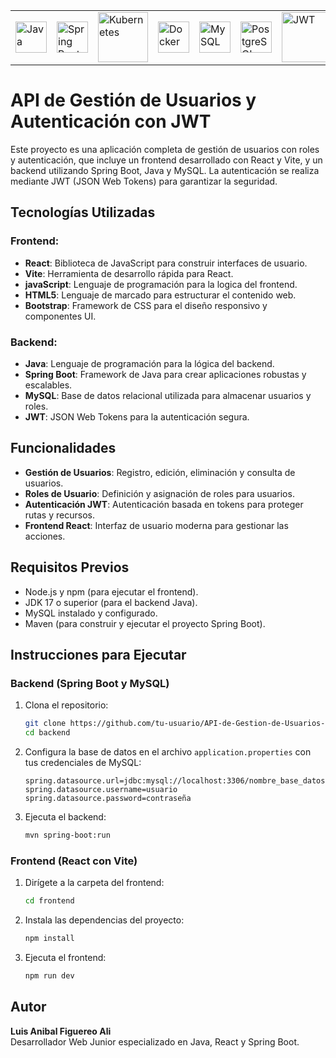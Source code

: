 <table align= "center">
  <tr>
    <td><img src="https://github.com/user-attachments/assets/23888328-f831-4250-ac0b-b3e0db55a89c" alt="Java" width="50" /></td>
    <td><img src="https://github.com/user-attachments/assets/c6b75730-c3cf-41a1-82fb-d40e17bfd097" alt="Spring Boot" width="50" /></td>
    <td><img src="https://github.com/user-attachments/assets/d8081359-309e-4e88-bba4-b5238536c88e" alt="Kubernetes" width="80" /></td>
    <td><img src="https://github.com/user-attachments/assets/aa5fb147-5b81-416e-b656-15e28ad566b9" alt="Docker" width="50" /></td>
    <td><img src="https://github.com/user-attachments/assets/f3c6c52e-9c3d-419f-b0a0-9c34d01c3728" alt="MySQL" width="50" /></td>
    <td><img src="https://github.com/user-attachments/assets/bdca9eef-307e-4309-822c-95edebe52906" alt="PostgreSQL" width="50" /></td>
    <td><img src="https://github.com/user-attachments/assets/114f2c7f-7cda-4494-ad3e-2a03fbdadab4" alt="JWT" width="80" /></td>
  </tr>
</table>

# API de Gestión de Usuarios y Autenticación con JWT

Este proyecto es una aplicación completa de gestión de usuarios con roles y autenticación, que incluye un frontend desarrollado con React y Vite, y un backend utilizando Spring Boot, Java y MySQL. La autenticación se realiza mediante JWT (JSON Web Tokens) para garantizar la seguridad.

## Tecnologías Utilizadas

### Frontend:
- **React**: Biblioteca de JavaScript para construir interfaces de usuario.
- **Vite**: Herramienta de desarrollo rápida para React.
- **javaScript**: Lenguaje de programación para la logica del frontend.
- **HTML5**: Lenguaje de marcado para estructurar el contenido web.
- **Bootstrap**: Framework de CSS para el diseño responsivo y componentes UI.

### Backend:
- **Java**: Lenguaje de programación para la lógica del backend.
- **Spring Boot**: Framework de Java para crear aplicaciones robustas y escalables.
- **MySQL**: Base de datos relacional utilizada para almacenar usuarios y roles.
- **JWT**: JSON Web Tokens para la autenticación segura.

## Funcionalidades

- **Gestión de Usuarios**: Registro, edición, eliminación y consulta de usuarios.
- **Roles de Usuario**: Definición y asignación de roles para usuarios.
- **Autenticación JWT**: Autenticación basada en tokens para proteger rutas y recursos.
- **Frontend React**: Interfaz de usuario moderna para gestionar las acciones.

## Requisitos Previos

- Node.js y npm (para ejecutar el frontend).
- JDK 17 o superior (para el backend Java).
- MySQL instalado y configurado.
- Maven (para construir y ejecutar el proyecto Spring Boot).

## Instrucciones para Ejecutar

### Backend (Spring Boot y MySQL)

1. Clona el repositorio:
   ```bash
   git clone https://github.com/tu-usuario/API-de-Gestion-de-Usuarios-JWT.git
   cd backend
   ```

2. Configura la base de datos en el archivo `application.properties` con tus credenciales de MySQL:
   ```properties
   spring.datasource.url=jdbc:mysql://localhost:3306/nombre_base_datos
   spring.datasource.username=usuario
   spring.datasource.password=contraseña
   ```

3. Ejecuta el backend:
   ```bash
   mvn spring-boot:run
   ```

### Frontend (React con Vite)

1. Dirígete a la carpeta del frontend:
   ```bash
   cd frontend
   ```

2. Instala las dependencias del proyecto:
   ```bash
   npm install
   ```

3. Ejecuta el frontend:
   ```bash
   npm run dev
   ```

## Autor

**Luis Anibal Figuereo Ali**  
Desarrollador Web Junior especializado en Java, React y Spring Boot.

